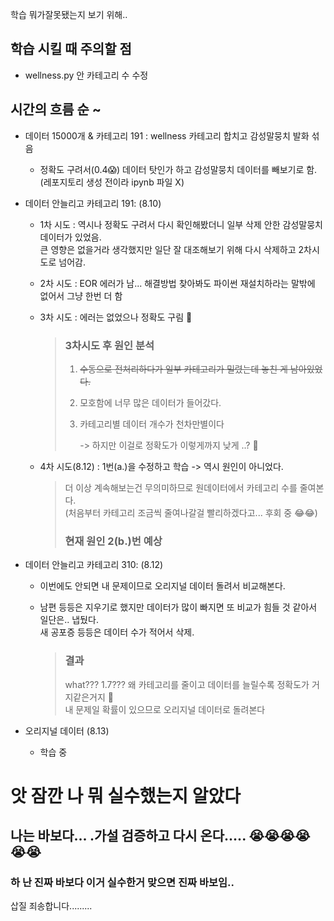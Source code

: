 학습 뭐가잘못됐는지 보기 위해..  
## 학습 시킬 때 주의할 점
* wellness.py 안 카테고리 수 수정
  
## 시간의 흐름 순 ~
* 데이터 15000개 & 카테고리 191 : wellness 카테고리 합치고 감성말뭉치 발화 섞음
  - 정확도 구려서(0.4😱) 데이터 탓인가 하고 감성말뭉치 데이터를 빼보기로 함. (레포지토리 생성 전이라 ipynb 파일 X)

* 데이터 안늘리고 카테고리 191: (8.10)
  - 1차 시도 : 역시나 정확도 구려서 다시 확인해봤더니 일부 삭제 안한 감성말뭉치 데이터가 있었음.  
     큰 영향은 없을거라 생각했지만 일단 잘 대조해보기 위해 다시 삭제하고 2차시도로 넘어감.
    
  - 2차 시도 : EOR 에러가 남... 해결방법 찾아봐도 파이썬 재설치하라는 말밖에 없어서 그냥 한번 더 함
  - 3차 시도 : 에러는 없었으나 정확도 구림 🤔
    > ### 3차시도 후 원인 분석
    >  1. ~~수동으로 전처리하다가 일부 카테고리가 밀렸는데 놓친 게 남아있었다.~~
    >  2. 모호함에 너무 많은 데이터가 들어갔다.
    >  3. 카테고리별 데이터 개수가 천차만별이다
    >     
    >      -> 하지만 이걸로 정확도가 이렇게까지 낮게 ..? 🤔

  - 4차 시도(8.12) : 1번(a.)을 수정하고 학습 -> 역시 원인이 아니었다.  
     > 더 이상 계속해보는건 무의미하므로 원데이터에서 카테고리 수를 줄여본다.  
     > (처음부터 카테고리 조금씩 줄여나갈걸 빨리하겠다고... 후회 중 😂😂)  
     > ### 현재 원인 2(b.)번 예상
  
* 데이터 안늘리고 카테고리 310: (8.12)
  - 이번에도 안되면 내 문제이므로 오리지널 데이터 돌려서 비교해본다.  
     
  - 남편 등등은 지우기로 했지만 데이터가 많이 빠지면 또 비교가 힘들 것 같아서 일단은.. 냅뒀다.     
  새 공포증 등등은 데이터 수가 적어서 삭제. 
    
    > ### 결과
    > what??? 1.7??? 왜 카테고리를 줄이고 데이터를 늘릴수록 정확도가 거지같은거지 🥶  
    > 내 문제일 확률이 있으므로 오리지널 데이터로 돌려본다
  
* 오리지널 데이터 (8.13)
  - 학습 중

# 앗 잠깐 나 뭐 실수했는지 알았다
 ## 나는 바보다... .가설 검증하고 다시 온다..... 😭😭😭😭😭😭
   ### 하 난 진짜 바보다 이거 실수한거 맞으면 진짜 바보임..  
   삽질 죄송합니다.........
